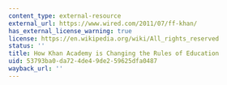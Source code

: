 ```yaml
---
content_type: external-resource
external_url: https://www.wired.com/2011/07/ff-khan/
has_external_license_warning: true
license: https://en.wikipedia.org/wiki/All_rights_reserved
status: ''
title: How Khan Academy is Changing the Rules of Education
uid: 53793ba0-da72-4de4-9de2-59625dfa0487
wayback_url: ''
---
```

